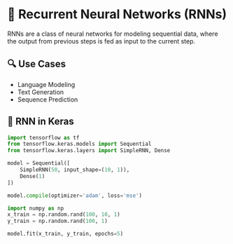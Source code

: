 # 🔁 Recurrent Neural Networks (RNNs)

RNNs are a class of neural networks for modeling sequential data, where the output from previous steps is fed as input to the current step.

## 🔍 Use Cases
- Language Modeling
- Text Generation
- Sequence Prediction

## 🧪 RNN in Keras

```python
import tensorflow as tf
from tensorflow.keras.models import Sequential
from tensorflow.keras.layers import SimpleRNN, Dense

model = Sequential([
    SimpleRNN(50, input_shape=(10, 1)),
    Dense(1)
])

model.compile(optimizer='adam', loss='mse')

import numpy as np
x_train = np.random.rand(100, 10, 1)
y_train = np.random.rand(100, 1)

model.fit(x_train, y_train, epochs=5)
```
